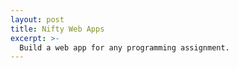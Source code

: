 ```yaml
---
layout: post
title: Nifty Web Apps
excerpt: >-
  Build a web app for any programming assignment.
---
```

